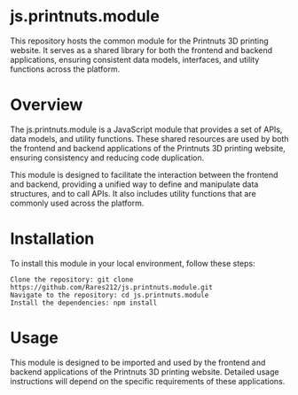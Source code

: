 # js.printnuts.module

This repository hosts the common module for the Printnuts 3D printing website. It serves as a shared library for both the frontend and backend applications, ensuring consistent data models, interfaces, and utility functions across the platform.

# Overview

The js.printnuts.module is a JavaScript module that provides a set of APIs, data models, and utility functions. These shared resources are used by both the frontend and backend applications of the Printnuts 3D printing website, ensuring consistency and reducing code duplication.

This module is designed to facilitate the interaction between the frontend and backend, providing a unified way to define and manipulate data structures, and to call APIs. It also includes utility functions that are commonly used across the platform.

# Installation

To install this module in your local environment, follow these steps:

    Clone the repository: git clone https://github.com/Rares212/js.printnuts.module.git
    Navigate to the repository: cd js.printnuts.module
    Install the dependencies: npm install

# Usage

This module is designed to be imported and used by the frontend and backend applications of the Printnuts 3D printing website. Detailed usage instructions will depend on the specific requirements of these applications.
